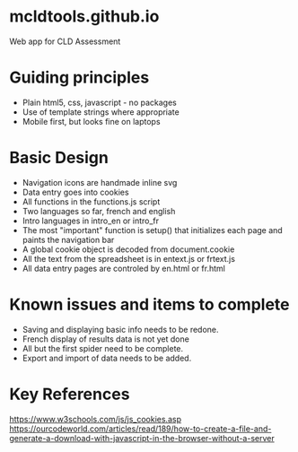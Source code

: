 # mcldtools.github.io
Web app for CLD Assessment

# Guiding principles
* Plain html5, css, javascript - no packages
* Use of template strings where appropriate
* Mobile first, but looks fine on laptops

# Basic Design
* Navigation icons are handmade inline svg
* Data entry goes into cookies
* All functions in the functions.js script
* Two languages so far, french and english
* Intro languages in intro_en or intro_fr
* The most "important" function is setup() that initializes each page and paints the navigation bar
* A global cookie object is decoded from document.cookie
* All the text from the spreadsheet is in entext.js or frtext.js
* All data entry pages are controled by en.html or fr.html

# Known issues and items to complete
* Saving and displaying basic info needs to be redone.
* French display of results data is not yet done
* All but the first spider need to be complete.
* Export and import of data needs to be added.

# Key References
https://www.w3schools.com/js/js_cookies.asp
https://ourcodeworld.com/articles/read/189/how-to-create-a-file-and-generate-a-download-with-javascript-in-the-browser-without-a-server

